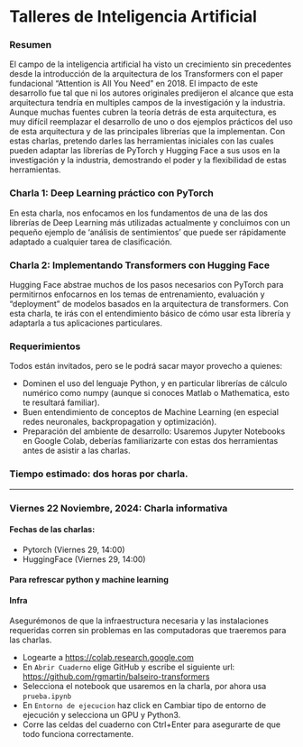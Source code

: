 # Talleres de Inteligencia Artificial

### Resumen

El campo de la inteligencia artificial ha visto un crecimiento sin precedentes desde la introducción de la arquitectura de los Transformers con el paper fundacional “Attention is All You Need” en 2018. El impacto de este desarrollo fue tal que ni los autores originales predijeron el alcance que esta arquitectura tendría en multiples campos de la investigación y la industria. Aunque muchas fuentes cubren la teoría detrás de esta arquitectura, es muy difícil reemplazar el desarrollo de uno o dos ejemplos prácticos del uso de esta arquitectura y de las principales librerías que la implementan. Con estas charlas, pretendo darles las herramientas iniciales con las cuales pueden adaptar las librerías de PyTorch y Hugging Face a sus usos en la investigación y la industria, demostrando el poder y la flexibilidad de estas herramientas.

### Charla 1: Deep Learning práctico con PyTorch

En esta charla, nos enfocamos en los fundamentos de una de las dos librerías de Deep Learning más utilizadas actualmente y concluimos con un pequeño ejemplo de ‘análisis de sentimientos’ que puede ser rápidamente adaptado a cualquier tarea de clasificación.

### Charla 2: Implementando Transformers con Hugging Face

Hugging Face abstrae muchos de los pasos necesarios con PyTorch para permitirnos enfocarnos en los temas de entrenamiento, evaluación y “deployment” de modelos basados en la arquitectura de transformers. Con esta charla, te irás con el entendimiento básico de cómo usar esta librería y adaptarla a tus aplicaciones particulares.

### Requerimientos

Todos están invitados, pero se le podrá sacar mayor provecho a quienes:

- Dominen el uso del lenguaje Python, y en particular librerías de cálculo numérico como numpy (aunque si conoces Matlab o Mathematica, esto te resultará familiar).
- Buen entendimiento de conceptos de Machine Learning (en especial redes neuronales, backpropagation y optimización).
- Preparación del ambiente de desarrollo: Usaremos Jupyter Notebooks en Google Colab, deberías familiarizarte con estas dos herramientas antes de asistir a las charlas.

### Tiempo estimado: dos horas por charla.

---

### Viernes 22 Noviembre, 2024: Charla informativa

#### Fechas de las charlas:
- Pytorch (Viernes 29, 14:00)
- HuggingFace (Viernes 29, 14:00)

#### Para refrescar python y machine learning


#### Infra
Asegurémonos de que la infraestructura necesaria y las instalaciones requeridas corren sin problemas en las computadoras que traeremos para las charlas.
- Logearte a https://colab.research.google.com
- En `Abrir Cuaderno` elige GitHub y escribe el siguiente url: https://github.com/rgmartin/balseiro-transformers
- Selecciona el notebook que usaremos en la charla, por ahora usa `prueba.ipynb`
- En `Entorno de ejecucion` haz click en Cambiar tipo de entorno de ejecución y selecciona un GPU y Python3.
- Corre las celdas del cuaderno con Ctrl+Enter para asegurarte de que todo funciona correctamente.


